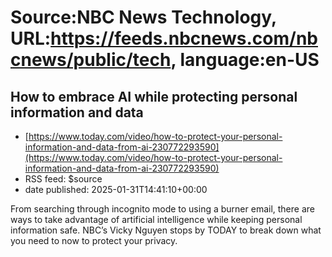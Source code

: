 # Source:NBC News Technology, URL:https://feeds.nbcnews.com/nbcnews/public/tech, language:en-US

## How to embrace AI while protecting personal information and data
 - [https://www.today.com/video/how-to-protect-your-personal-information-and-data-from-ai-230772293590](https://www.today.com/video/how-to-protect-your-personal-information-and-data-from-ai-230772293590)
 - RSS feed: $source
 - date published: 2025-01-31T14:41:10+00:00

From searching through incognito mode to using a burner email, there are ways to take advantage of artificial intelligence while keeping personal information safe. NBC’s Vicky Nguyen stops by TODAY to break down what you need to now to protect your privacy.

